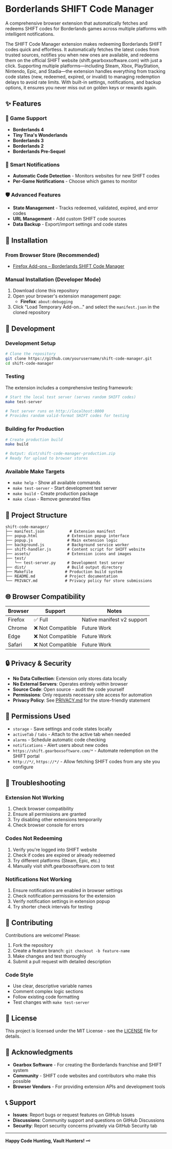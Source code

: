 # Borderlands SHIFT Code Manager

A comprehensive browser extension that automatically fetches and redeems SHIFT codes for Borderlands games across multiple platforms with intelligent notifications.

The SHIFT Code Manager extension makes redeeming Borderlands SHIFT codes quick and effortless. It automatically fetches the latest codes from trusted sources, notifies you when new ones are available, and redeems them on the official SHIFT website (shift.gearboxsoftware.com) with just a click. Supporting multiple platforms—including Steam, Xbox, PlayStation, Nintendo, Epic, and Stadia—the extension handles everything from tracking code states (new, redeemed, expired, or invalid) to managing redemption delays to avoid rate limits. With built-in settings, notifications, and backup options, it ensures you never miss out on golden keys or rewards again.

## ✨ Features

### 🎯 Game Support
- **Borderlands 4**
- **Tiny Tina's Wonderlands**
- **Borderlands 3**
- **Borderlands 2**
- **Borderlands Pre-Sequel**

### 🔔 Smart Notifications
- **Automatic Code Detection** - Monitors websites for new SHIFT codes
- **Per-Game Notifications** - Choose which games to monitor

### 🛡️ Advanced Features
- **State Management** - Tracks redeemed, validated, expired, and error codes
- **URL Management** - Add custom SHIFT code sources
- **Data Backup** - Export/import settings and code states

## 🚀 Installation

### From Browser Store (Recommended)
- [Firefox Add-ons – Borderlands SHIFT Code Manager](https://addons.mozilla.org/en-US/firefox/addon/borderlands-shift-code-manager/)

### Manual Installation (Developer Mode)
1. Download clone this repository
2. Open your browser's extension management page:
   - **Firefox**: `about:debugging`
3. Click "Load Temporary Add-on..." and select the `manifest.json` in the cloned repository

## 🔧 Development

### Development Setup
```bash
# Clone the repository
git clone https://github.com/yourusername/shift-code-manager.git
cd shift-code-manager
```

### Testing
The extension includes a comprehensive testing framework:

```bash
# Start the local test server (serves random SHIFT codes)
make test-server

# Test server runs on http://localhost:8000
# Provides random valid-format SHIFT codes for testing
```

### Building for Production
```bash
# Create production build
make build

# Output: dist/shift-code-manager-production.zip
# Ready for upload to browser stores
```

### Available Make Targets
- `make help` - Show all available commands
- `make test-server` - Start development test server  
- `make build` - Create production package
- `make clean` - Remove generated files

## 📁 Project Structure

```
shift-code-manager/
├── manifest.json           # Extension manifest
├── popup.html             # Extension popup interface
├── popup.js               # Main extension logic
├── background.js          # Background service worker
├── shift-handler.js       # Content script for SHIFT website
├── assets/                # Extension icons and images
├── test/
│   └── test-server.py     # Development test server
├── dist/                  # Build output directory
├── Makefile              # Production build system
├── README.md             # Project documentation
└── PRIVACY.md            # Privacy policy for store submissions
```

## 🌐 Browser Compatibility

| Browser | Support | Notes |
|---------|---------|-------|
| Firefox | ✅ Full | Native manifest v2 support |
| Chrome | ❌ Not Compatible | Future Work |
| Edge | ❌ Not Compatible | Future Work |
| Safari | ❌ Not Compatible | Future Work |

## 🔒 Privacy & Security
- **No Data Collection**: Extension only stores data locally
- **No External Servers**: Operates entirely within browser
- **Source Code**: Open source - audit the code yourself
- **Permissions**: Only requests necessary site access for automation
- **Privacy Policy**: See [PRIVACY.md](PRIVACY.md) for the store-friendly statement

## 📝 Permissions Used

- `storage` - Save settings and code states locally
- `activeTab` / `tabs` - Attach to the active tab when needed
- `alarms` - Schedule automatic code checking
- `notifications` - Alert users about new codes
- `https://shift.gearboxsoftware.com/*` - Automate redemption on the SHIFT portal
- `http://*/`, `https://*/` - Allow fetching SHIFT codes from any site you configure

## 🐛 Troubleshooting

### Extension Not Working
1. Check browser compatibility
2. Ensure all permissions are granted
3. Try disabling other extensions temporarily
4. Check browser console for errors

### Codes Not Redeeming
1. Verify you're logged into SHIFT website
2. Check if codes are expired or already redeemed
3. Try different platforms (Steam, Epic, etc.)
4. Manually visit shift.gearboxsoftware.com to test

### Notifications Not Working  
1. Ensure notifications are enabled in browser settings
2. Check notification permissions for the extension
3. Verify notification settings in extension popup
4. Try shorter check intervals for testing

## 🤝 Contributing

Contributions are welcome! Please:

1. Fork the repository
2. Create a feature branch: `git checkout -b feature-name`
3. Make changes and test thoroughly
4. Submit a pull request with detailed description

### Code Style
- Use clear, descriptive variable names
- Comment complex logic sections  
- Follow existing code formatting
- Test changes with `make test-server`

## 📄 License

This project is licensed under the MIT License - see the [LICENSE](LICENSE) file for details.

## 🙏 Acknowledgments

- **Gearbox Software** - For creating the Borderlands franchise and SHIFT system
- **Community** - SHIFT code websites and contributors who make this possible
- **Browser Vendors** - For providing extension APIs and development tools

## 📞 Support

- **Issues**: Report bugs or request features on GitHub Issues
- **Discussions**: Community support and questions on GitHub Discussions  
- **Security**: Report security concerns privately via GitHub Security tab

---

**Happy Code Hunting, Vault Hunters!** 🗝️
